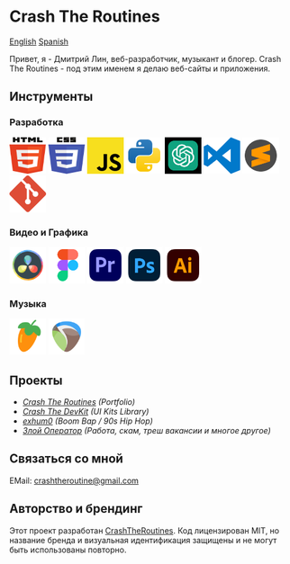 # Crash The Routines

[English](../README.md) [Spanish](README_ES.md)

Привет, я - Дмитрий Лин, веб-разработчик, музыкант и блогер.
Crash The Routines - под этим именем я делаю веб-сайты и приложения.

## Инструменты

### Разработка

<img src="../assets/svg/html5.svg" width="65" height="65"> <img src="../assets/svg/css3.svg" width="65" height="65"> <img src="../assets/svg/JS.svg" width="65" height="65"> <img src="../assets/svg/python.svg" width="65" height="65"> <img src="../assets/svg/chatgpt.svg" width="65" height="65" color="green">
<img src="../assets/svg/visual-studio-code-logo-svgrepo-com.svg" width="65" height="65"> <img src="../assets/svg/sublime-text-svgrepo-com.svg" width="65" height="65"> <img src="../assets/svg/git-icon-logo-svgrepo-com.svg" width="65" height="65">

<!-- <img src="../assets/svg/React.svg" width="65" height="65"> <img src="../assets/svg/typescript-logo-svgrepo-com.svg" width="65" height="65"> -->

### Видео и Графика

<img src="../assets/svg/davinci.svg" width="65" height="65"> <img src="../assets/svg/figma-svgrepo-com.svg" width="65" height="65"> <img src="../assets/svg/adobe-premiere-svgrepo-com.svg" width="65" height="65">
<img src="../assets/svg/adobe-photoshop-svgrepo-com.svg" width="65" height="65"> <img src="../assets/svg/adobe-illustrator-svgrepo-com.svg" width="65" height="65">

### Музыка

<img src="../assets/svg/flstudio.svg" width="65" height="65"> <img src="../assets/svg/reaper.svg" width="65" height="65">

## Проекты

- _[Crash The Routines](https://crashtheroutines.netlify.app) (Portfolio)_
- _[Crash The DevKit](https://github.com/crashtheroutines/crashthedevkits) (UI Kits Library)_
- _[exhum0](https://exhum0.netlify.app) (Boom Bap / 90s Hip Hop)_
- _[Злой Оператор](https://www.youtube.com/@ZloiOperator) (Работа, скам, треш вакансии и многое другое)_

## Связаться со мной

EMail: crashtheroutine@gmail.com

## Авторство и брендинг

Этот проект разработан [CrashTheRoutines](https://crashtheroutines.netlify.app).
Код лицензирован MIT, но название бренда и визуальная идентификация защищены и не могут быть использованы повторно.
